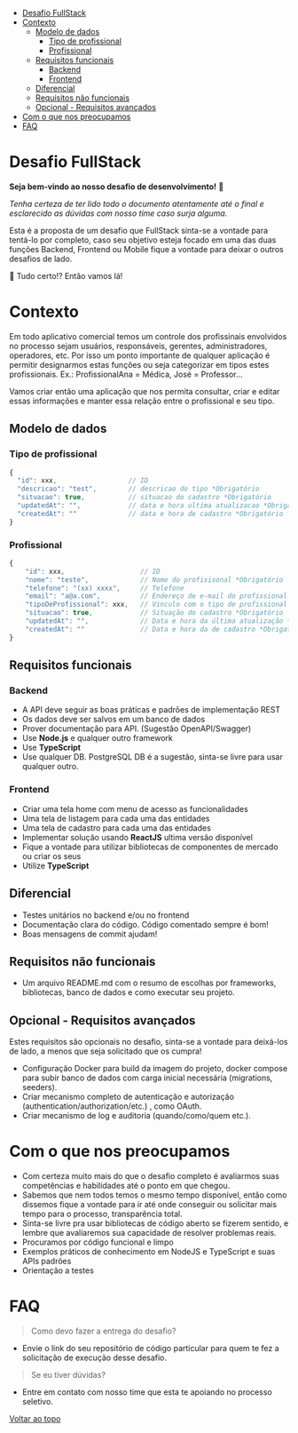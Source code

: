 - [Desafio FullStack](#desafio-fullstack)
- [Contexto](#contexto)
  - [Modelo de dados](#modelo-de-dados)
    - [Tipo de profissional](#tipo-de-profissional)
    - [Profissional](#profissional)
  - [Requisitos funcionais](#requisitos-funcionais)
    - [Backend](#backend)
    - [Frontend](#frontend)
  - [Diferencial](#diferencial)
  - [Requisitos não funcionais](#requisitos-não-funcionais)
  - [Opcional - Requisitos avançados ](#opcional---requisitos-avançados)
- [Com o que nos preocupamos](#com-o-que-nos-preocupamos)
- [FAQ](#faq)

# Desafio FullStack

**Seja bem-vindo ao nosso desafio de desenvolvimento!** :raised_hands:

*Tenha certeza de ter lido todo o documento atentamente até o final e esclarecido as dúvidas com nosso time caso surja alguma.*

Esta é a proposta de um desafio que FullStack sinta-se a vontade para tentá-lo por completo, caso seu objetivo esteja focado em uma das duas funções Backend, Frontend ou Mobile fique a vontade para deixar o outros desafios de lado.

:rocket: Tudo certo!?  Então vamos lá! 


# Contexto

Em todo aplicativo comercial temos um controle dos profissinais envolvidos no processo sejam usuários, responsáveis, gerentes, administradores, operadores, etc. Por isso um ponto importante de qualquer aplicação é permitir designarmos estas funções ou seja categorizar em tipos estes profissionais.  Ex.: ProfissionalAna = Médica, José = Professor... 

Vamos criar então uma aplicação que nos permita consultar, criar e editar essas informações e manter essa relação entre o profissional e seu tipo.

## Modelo de dados
### Tipo de profissional
```js
{
  "id": xxx,                  // ID 
  "descricao": "test",        // descricao do tipo *Obrigatório
  "situacao": true,           // situacao do cadastro *Obrigatório
  "updatedAt": "",            // data e hora ultima atualizacao *Obrigatório
  "createdAt": ""             // data e hora de cadastro *Obrigatório
}
```

### Profissional
```js
{
    "id": xxx,                   // ID
    "nome": "teste",             // Nome do profisisonal *Obrigatório
    "telefone": "(xx) xxxx",     // Telefone
    "email": "a@a.com",          // Endereço de e-mail do profissional
    "tipoDeProfissional": xxx,   // Vinculo com o tipo de profissional *Obrigatório
    "situacao": true,            // Situação do cadastro *Obrigatório
    "updatedAt": "",             // Data e hora da última atualização *Obrigatório
    "createdAt": ""              // Data e hora da de cadastro *Obrigatório
}
```

## Requisitos funcionais
### Backend
- A API deve seguir as boas práticas e padrões de implementação REST
- Os dados deve ser salvos em um banco de dados
- Prover documentação para API. (Sugestão OpenAPI/Swagger)
- Use **Node.js** e qualquer outro framework
- Use **TypeScript**
- Use qualquer DB. PostgreSQL DB é a sugestão, sinta-se livre para usar qualquer outro.

### Frontend
- Criar uma tela home com menu de acesso as funcionalidades
- Uma tela de listagem para cada uma das entidades
- Uma tela de cadastro para cada uma das entidades
- Implementar solução usando **ReactJS** ultima versão disponível
- Fique a vontade para utilizar bibliotecas de componentes de mercado ou criar os seus
- Utilize **TypeScript**

## Diferencial
- Testes unitários no backend e/ou no frontend
- Documentação clara do código. Código comentado sempre é bom!
- Boas mensagens de commit ajudam!

## Requisitos não funcionais
- Um arquivo README.md com o resumo de escolhas por frameworks, bibliotecas, banco de dados e como executar seu projeto.


## Opcional - Requisitos avançados

Estes requisitos são opcionais no desafio, sinta-se a vontade para deixá-los de lado, a menos que seja solicitado que os cumpra!   

- Configuração Docker para build da imagem do projeto, docker compose para subir banco de dados com carga inicial necessária (migrations, seeders).
- Criar mecanismo completo de autenticação e autorização (authentication/authorization/etc.) , como OAuth.
- Criar mecanismo de log e auditoria (quando/como/quem etc.).

# Com o que nos preocupamos
- Com certeza muito mais do que o desafio completo é avaliarmos suas competências e habilidades até o ponto em que chegou.
- Sabemos que nem todos temos o mesmo tempo disponível, então como dissemos fique a vontade para ir até onde conseguir ou solicitar mais tempo para o processo, transparência total.
- Sinta-se livre pra usar bibliotecas de código aberto se fizerem sentido, e lembre que avaliaremos sua capacidade de resolver problemas reais.
- Procuramos por código funcional e limpo
- Exemplos práticos de conhecimento em NodeJS e TypeScript e suas APIs padrões
- Orientação a testes 

# FAQ
> Como devo fazer a entrega do desafio?

- Envie o link do seu repositório de código particular para quem te fez a solicitação de execução desse desafio.

> Se eu tiver dúvidas?
- Entre em contato com nosso time que esta te apoiando no processo seletivo.

[Voltar ao topo](#desafio-fullstack)